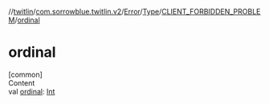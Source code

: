 //[twitlin](../../../../index.md)/[com.sorrowblue.twitlin.v2](../../../index.md)/[Error](../../index.md)/[Type](../index.md)/[CLIENT_FORBIDDEN_PROBLEM](index.md)/[ordinal](ordinal.md)



# ordinal  
[common]  
Content  
val [ordinal](ordinal.md): [Int](https://kotlinlang.org/api/latest/jvm/stdlib/kotlin/-int/index.html)  



